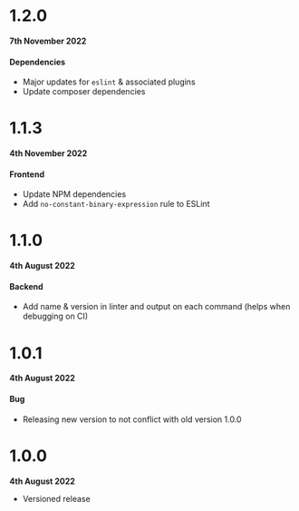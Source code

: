 # 1.2.0

**7th November 2022**

#### Dependencies

- Major updates for `eslint` & associated plugins
- Update composer dependencies

# 1.1.3

**4th November 2022**

#### Frontend

- Update NPM dependencies
- Add `no-constant-binary-expression` rule to ESLint

# 1.1.0

**4th August 2022**

#### Backend

- Add name & version in linter and output on each command (helps when debugging on CI)

# 1.0.1

**4th August 2022**

#### Bug

- Releasing new version to not conflict with old version 1.0.0

# 1.0.0

**4th August 2022**

- Versioned release
